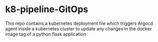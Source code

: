 # k8-pipeline-GitOps

This repo contains a kubernetes deployment file which triggers Argocd agent inside a kubernetes cluster to update any changes in the docker image tag of a python flask application
